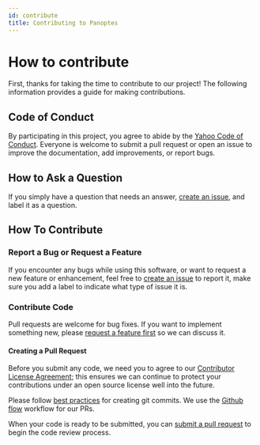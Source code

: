 ```yaml
---
id: contribute
title: Contributing to Panoptes
---
```


# How to contribute
First, thanks for taking the time to contribute to our project! The following information provides a guide for making 
contributions.

## Code of Conduct

By participating in this project, you agree to abide by the [Yahoo Code of Conduct](code-of-conduct.md). Everyone is 
welcome to submit a pull request or open an issue to improve the documentation, add improvements, or report bugs.

## How to Ask a Question

If you simply have a question that needs an answer, [create an issue](https://help.github.com/articles/creating-an-issue/), 
and label it as a question.

## How To Contribute

### Report a Bug or Request a Feature

If you encounter any bugs while using this software, or want to request a new feature or enhancement, feel free to 
[create an issue](https://help.github.com/articles/creating-an-issue/) to report it, make sure you add a label to 
indicate what type of issue it is.

### Contribute Code
Pull requests are welcome for bug fixes. If you want to implement something new, please [request a feature first](#report-a-bug-or-request-a-feature) so we can discuss it.

#### Creating a Pull Request
Before you submit any code, we need you to agree to our 
[Contributor License Agreement](https://yahoocla.herokuapp.com/); this ensures we can continue to protect your 
contributions under an open source license well into the future.

Please follow [best practices](https://github.com/trein/dev-best-practices/wiki/Git-Commit-Best-Practices) for creating 
git commits. We use the [Github flow](https://guides.github.com/introduction/flow/) workflow for our PRs.

When your code is ready to be submitted, you can 
[submit a pull request](https://help.github.com/articles/creating-a-pull-request/) to begin the code review process.
